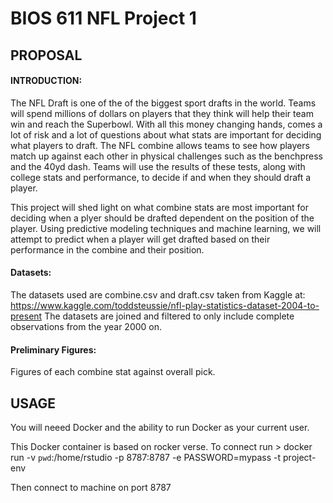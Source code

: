 BIOS 611 NFL Project 1
======================

PROPOSAL
--------

#### INTRODUCTION:
  
  The NFL Draft is one of the of the biggest sport drafts in the world. Teams will spend millions of dollars on players that they think will help their team win and reach the Superbowl. With all this money changing hands, comes a lot of risk and a lot of questions about what stats are important for deciding what players to draft. The NFL combine allows teams to see how players match up against each other in physical challenges such as the benchpress and the 40yd dash. Teams will use the results of these tests, along with college stats and performance, to decide if and when they should draft a player. 
  
  This project will shed light on what combine stats are most important for deciding when a plyer should be drafted dependent on the position of the player. Using predictive modeling techniques and machine learning, we will attempt to predict when a player will get drafted based on their performance in the combine and their position. 

#### Datasets:

  The datasets used are combine.csv and draft.csv taken from Kaggle at: https://www.kaggle.com/toddsteussie/nfl-play-statistics-dataset-2004-to-present 
  The datasets are joined and filtered to only include complete observations from the year 2000 on.
  
#### Preliminary Figures:

  Figures of each combine stat against overall pick. 



USAGE
-----
You will neeed Docker and the ability to run Docker as your current user. 

This Docker container is based on rocker verse. To connect run
    > docker run -v `pwd`:/home/rstudio -p 8787:8787 -e PASSWORD=mypass -t project-env
    
Then connect to machine on port 8787